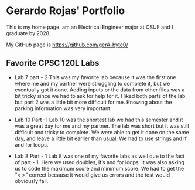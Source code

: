 
# Gerardo Rojas' Portfolio

This is my home page. am an Electrical Engineer major at CSUF and I graduate by 2028.

My GitHub page is https://github.com/gerA-byte0/

## Favorite CPSC 120L Labs

* Lab 7 part - 2 
    This was my favorite lab because it was the first one where me and my partner were struggling to complete it, but we eventually got it done. Adding inputs or the data from other files was a bit tricky since we had to ask for help for it. I liked both parts of the lab but part 2 was a little bit more difficult for me. Knowing about the parking information was very important.

* Lab 10 Part -1 
    Lab 10 was the shortest lab we had this semester and it was a great day for me and my partner. The lab was short but it was still difficult and tricky to complete. We were able to get it done on the same day, and leave a little bit earlier than usual. We had to use strings and if and for loops.

* Lab 8 Part - 1 
    Lab 8 was one of my favorite labs as well due to the fact of part - 1. Here we used doubles, if’s and for loops. It was also asking us to code the maximum score and minimum score. We had to get the “< >” correct because it would give us errors and the test would obviously fail.

